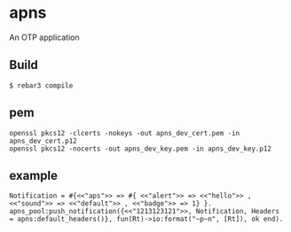 apns
=====

An OTP application

Build
-----

    $ rebar3 compile


pem
---
    openssl pkcs12 -clcerts -nokeys -out apns_dev_cert.pem -in apns_dev_cert.p12
    openssl pkcs12 -nocerts -out apns_dev_key.pem -in apns_dev_key.p12


example
-------
    Notification = #{<<"aps">> => #{ <<"alert">> => <<"hello">> , <<"sound">> => <<"default">> , <<"badge">> => 1} }.
    apns_pool:push_notification({<<"1213123121">>, Notification, Headers  = apns:default_headers()}, fun(Rt)->io:format("~p~n", [Rt]), ok end).